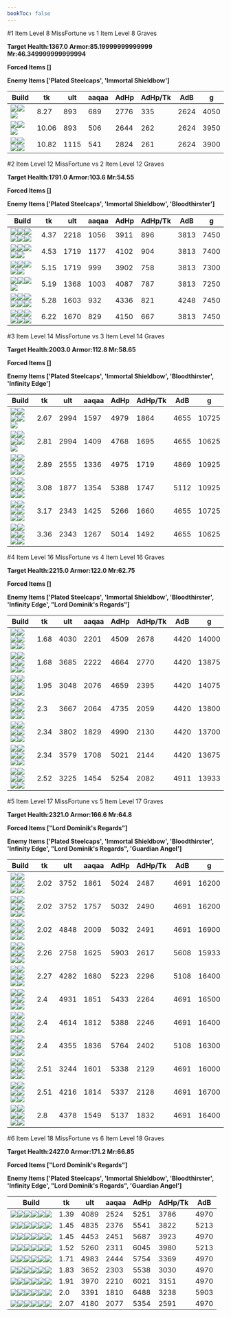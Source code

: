 ```yaml
---
bookToc: false
---
```


#1 Item Level 8 MissFortune vs 1 Item Level 8 Graves

**Target Health:1367.0 Armor:85.19999999999999 Mr:46.349999999999994**


**Forced Items []**


**Enemy Items ['Plated Steelcaps', 'Immortal Shieldbow']**




Build | tk | ult | aaqaa | AdHp | AdHp/Tk | AdB | g
-|-|-|-|-|-|-|-
![](/item/3153.png)![](/item/1001.png)![](/item/1055.png)|8.27|893|689|2776|335|2624|4050
![](/item/3091.png)![](/item/1001.png)![](/item/1055.png)|10.06|893|506|2644|262|2624|3950
![](/item/3156.png)![](/item/1001.png)![](/item/1055.png)![](/item/1036.png)|10.82|1115|541|2824|261|2624|3900




























































#2 Item Level 12 MissFortune vs 2 Item Level 12 Graves

**Target Health:1791.0 Armor:103.6 Mr:54.55**


**Forced Items []**


**Enemy Items ['Plated Steelcaps', 'Immortal Shieldbow', 'Bloodthirster']**




Build | tk | ult | aaqaa | AdHp | AdHp/Tk | AdB | g
-|-|-|-|-|-|-|-
![](/item/3033.png)![](/item/6676.png)![](/item/1001.png)![](/item/1055.png)![](/item/1036.png)![](/item/1036.png)|4.37|2218|1056|3911|896|3813|7450
![](/item/3153.png)![](/item/3033.png)![](/item/1001.png)![](/item/1055.png)![](/item/1036.png)|4.53|1719|1177|4102|904|3813|7400
![](/item/3091.png)![](/item/3033.png)![](/item/1001.png)![](/item/1055.png)![](/item/1036.png)|5.15|1719|999|3902|758|3813|7300
![](/item/3153.png)![](/item/3091.png)![](/item/1001.png)![](/item/1055.png)|5.19|1368|1003|4087|787|3813|7250
![](/item/3091.png)![](/item/6609.png)![](/item/1001.png)![](/item/1055.png)![](/item/1036.png)![](/item/1036.png)|5.28|1603|932|4336|821|4248|7450
![](/item/3091.png)![](/item/3156.png)![](/item/1001.png)![](/item/1055.png)![](/item/1036.png)![](/item/1036.png)|6.22|1670|829|4150|667|3813|7450




























































#3 Item Level 14 MissFortune vs 3 Item Level 14 Graves

**Target Health:2003.0 Armor:112.8 Mr:58.65**


**Forced Items []**


**Enemy Items ['Plated Steelcaps', 'Immortal Shieldbow', 'Bloodthirster', 'Infinity Edge']**




Build | tk | ult | aaqaa | AdHp | AdHp/Tk | AdB | g
-|-|-|-|-|-|-|-
![](/item/3153.png)![](/item/3033.png)![](/item/3142.png)![](/item/1055.png)![](/item/1037.png)|2.67|2994|1597|4979|1864|4655|10725
![](/item/3091.png)![](/item/3033.png)![](/item/3142.png)![](/item/1055.png)![](/item/1037.png)|2.81|2994|1409|4768|1695|4655|10625
![](/item/3091.png)![](/item/3033.png)![](/item/6692.png)![](/item/1001.png)![](/item/1055.png)![](/item/1037.png)|2.89|2555|1336|4975|1719|4869|10925
![](/item/3153.png)![](/item/3091.png)![](/item/6609.png)![](/item/1001.png)![](/item/1055.png)![](/item/1037.png)|3.08|1877|1354|5388|1747|5112|10925
![](/item/3153.png)![](/item/3033.png)![](/item/3156.png)![](/item/1001.png)![](/item/1055.png)![](/item/1037.png)|3.17|2343|1425|5266|1660|4655|10725
![](/item/3091.png)![](/item/3033.png)![](/item/3156.png)![](/item/1001.png)![](/item/1055.png)![](/item/1037.png)|3.36|2343|1267|5014|1492|4655|10625




























































#4 Item Level 16 MissFortune vs 4 Item Level 16 Graves

**Target Health:2215.0 Armor:122.0 Mr:62.75**


**Forced Items []**


**Enemy Items ['Plated Steelcaps', 'Immortal Shieldbow', 'Bloodthirster', 'Infinity Edge', "Lord Dominik's Regards"]**




Build | tk | ult | aaqaa | AdHp | AdHp/Tk | AdB | g
-|-|-|-|-|-|-|-
![](/item/3033.png)![](/item/6676.png)![](/item/3087.png)![](/item/6671.png)![](/item/1001.png)![](/item/1038.png)|1.68|4030|2201|4509|2678|4420|14000
![](/item/3033.png)![](/item/6676.png)![](/item/3153.png)![](/item/6671.png)![](/item/1001.png)![](/item/1037.png)|1.68|3685|2222|4664|2770|4420|13875
![](/item/3153.png)![](/item/3033.png)![](/item/3091.png)![](/item/6671.png)![](/item/1001.png)![](/item/1037.png)|1.95|3048|2076|4659|2395|4420|14075
![](/item/3156.png)![](/item/3033.png)![](/item/3095.png)![](/item/6671.png)![](/item/1001.png)![](/item/1038.png)|2.3|3667|2064|4735|2059|4420|13800
![](/item/3153.png)![](/item/3033.png)![](/item/3156.png)![](/item/6676.png)![](/item/1001.png)![](/item/1038.png)|2.34|3802|1829|4990|2130|4420|13700
![](/item/3153.png)![](/item/3033.png)![](/item/3156.png)![](/item/6675.png)![](/item/1001.png)![](/item/1037.png)|2.34|3579|1708|5021|2144|4420|13675
![](/item/3091.png)![](/item/3033.png)![](/item/3156.png)![](/item/3078.png)![](/item/1001.png)![](/item/1038.png)|2.52|3225|1454|5254|2082|4911|13933




























































#5 Item Level 17 MissFortune vs 5 Item Level 17 Graves

**Target Health:2321.0 Armor:166.6 Mr:64.8**


**Forced Items ["Lord Dominik's Regards"]**


**Enemy Items ['Plated Steelcaps', 'Immortal Shieldbow', 'Bloodthirster', 'Infinity Edge', "Lord Dominik's Regards", 'Guardian Angel']**




Build | tk | ult | aaqaa | AdHp | AdHp/Tk | AdB | g
-|-|-|-|-|-|-|-
![](/item/3153.png)![](/item/3091.png)![](/item/3036.png)![](/item/6676.png)![](/item/3031.png)![](/item/1001.png)|2.02|3752|1861|5024|2487|4691|16200
![](/item/3153.png)![](/item/3091.png)![](/item/3036.png)![](/item/6676.png)![](/item/6675.png)![](/item/1001.png)|2.02|3752|1757|5032|2490|4691|16200
![](/item/3153.png)![](/item/3091.png)![](/item/3036.png)![](/item/6676.png)![](/item/3142.png)![](/item/1038.png)|2.02|4848|2009|5032|2491|4691|16900
![](/item/3153.png)![](/item/3091.png)![](/item/6609.png)![](/item/3036.png)![](/item/3078.png)![](/item/1001.png)|2.26|2758|1625|5903|2617|5608|15933
![](/item/3091.png)![](/item/6609.png)![](/item/3036.png)![](/item/3139.png)![](/item/3142.png)![](/item/1038.png)|2.27|4282|1680|5223|2296|5108|16400
![](/item/3153.png)![](/item/3036.png)![](/item/3156.png)![](/item/6696.png)![](/item/3142.png)![](/item/1038.png)|2.4|4931|1851|5433|2264|4691|16500
![](/item/3153.png)![](/item/3004.png)![](/item/3036.png)![](/item/3156.png)![](/item/3142.png)![](/item/1038.png)|2.4|4614|1812|5388|2246|4691|16400
![](/item/3153.png)![](/item/3036.png)![](/item/3156.png)![](/item/6609.png)![](/item/3142.png)![](/item/1038.png)|2.4|4355|1836|5764|2402|5108|16300
![](/item/3153.png)![](/item/3091.png)![](/item/3036.png)![](/item/3156.png)![](/item/6675.png)![](/item/1001.png)|2.51|3244|1601|5338|2129|4691|16000
![](/item/3153.png)![](/item/3091.png)![](/item/3036.png)![](/item/3156.png)![](/item/3142.png)![](/item/1038.png)|2.51|4216|1814|5337|2128|4691|16700
![](/item/3091.png)![](/item/3156.png)![](/item/3036.png)![](/item/3139.png)![](/item/3142.png)![](/item/1038.png)|2.8|4378|1549|5137|1832|4691|16400




























































#6 Item Level 18 MissFortune vs 6 Item Level 18 Graves

**Target Health:2427.0 Armor:171.2 Mr:66.85**


**Forced Items ["Lord Dominik's Regards"]**


**Enemy Items ['Plated Steelcaps', 'Immortal Shieldbow', 'Bloodthirster', 'Infinity Edge', "Lord Dominik's Regards", 'Guardian Angel']**




Build | tk | ult | aaqaa | AdHp | AdHp/Tk | AdB
-|-|-|-|-|-|-
![](/item/3153.png)![](/item/3091.png)![](/item/3036.png)![](/item/3095.png)![](/item/6676.png)![](/item/6671.png)|1.39|4089|2524|5251|3786|4970
![](/item/3153.png)![](/item/3091.png)![](/item/3036.png)![](/item/3095.png)![](/item/6676.png)![](/item/6692.png)|1.45|4835|2376|5541|3822|5213
![](/item/3153.png)![](/item/3091.png)![](/item/3072.png)![](/item/3036.png)![](/item/6676.png)![](/item/6671.png)|1.45|4453|2451|5687|3923|4970
![](/item/3153.png)![](/item/3091.png)![](/item/3072.png)![](/item/3036.png)![](/item/6676.png)![](/item/6692.png)|1.52|5260|2311|6045|3980|5213
![](/item/3156.png)![](/item/3072.png)![](/item/3036.png)![](/item/3095.png)![](/item/6676.png)![](/item/6671.png)|1.71|4983|2444|5754|3369|4970
![](/item/3153.png)![](/item/3091.png)![](/item/3036.png)![](/item/3095.png)![](/item/3156.png)![](/item/6671.png)|1.83|3652|2303|5538|3030|4970
![](/item/3153.png)![](/item/3091.png)![](/item/3072.png)![](/item/3036.png)![](/item/3156.png)![](/item/6671.png)|1.91|3970|2210|6021|3151|4970
![](/item/3153.png)![](/item/3091.png)![](/item/6609.png)![](/item/3036.png)![](/item/3078.png)![](/item/3156.png)|2.0|3391|1810|6488|3238|5903
![](/item/3091.png)![](/item/3156.png)![](/item/3036.png)![](/item/3139.png)![](/item/6676.png)![](/item/6671.png)|2.07|4180|2077|5354|2591|4970




























































